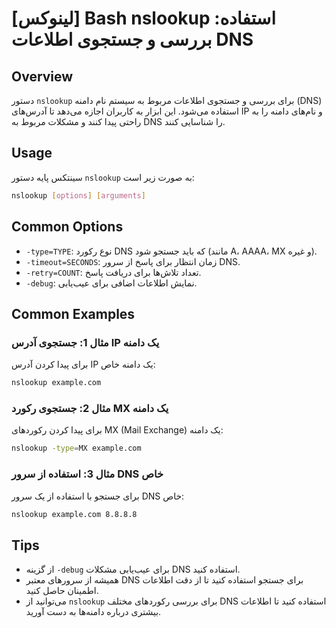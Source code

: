 # [لینوکس] Bash nslookup استفاده: بررسی و جستجوی اطلاعات DNS

## Overview
دستور `nslookup` برای بررسی و جستجوی اطلاعات مربوط به سیستم نام دامنه (DNS) استفاده می‌شود. این ابزار به کاربران اجازه می‌دهد تا آدرس‌های IP و نام‌های دامنه را به راحتی پیدا کنند و مشکلات مربوط به DNS را شناسایی کنند.

## Usage
سینتکس پایه دستور `nslookup` به صورت زیر است:

```bash
nslookup [options] [arguments]
```

## Common Options
- `-type=TYPE`: نوع رکورد DNS که باید جستجو شود (مانند A، AAAA، MX و غیره).
- `-timeout=SECONDS`: زمان انتظار برای پاسخ از سرور DNS.
- `-retry=COUNT`: تعداد تلاش‌ها برای دریافت پاسخ.
- `-debug`: نمایش اطلاعات اضافی برای عیب‌یابی.

## Common Examples
### مثال 1: جستجوی آدرس IP یک دامنه
برای پیدا کردن آدرس IP یک دامنه خاص:

```bash
nslookup example.com
```

### مثال 2: جستجوی رکورد MX یک دامنه
برای پیدا کردن رکوردهای MX (Mail Exchange) یک دامنه:

```bash
nslookup -type=MX example.com
```

### مثال 3: استفاده از سرور DNS خاص
برای جستجو با استفاده از یک سرور DNS خاص:

```bash
nslookup example.com 8.8.8.8
```

## Tips
- از گزینه `-debug` برای عیب‌یابی مشکلات DNS استفاده کنید.
- همیشه از سرورهای معتبر DNS برای جستجو استفاده کنید تا از دقت اطلاعات اطمینان حاصل کنید.
- می‌توانید از `nslookup` برای بررسی رکوردهای مختلف DNS استفاده کنید تا اطلاعات بیشتری درباره دامنه‌ها به دست آورید.